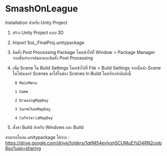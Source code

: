 # SmashOnLeague

Installation สำหรับ Unity Project

1. สร้าง Unity Project แบบ 3D
2. Import SoL_FinalProj.unitypackage
3. ติดตั้ง Post Processing Package โดยเข้าไปที่ Window > Package Manager จากนั้นทำการค้นหาและติดตั้ง Post Processing
4. เพิ่ม Scene ใน Build Settings โดยเข้าไปที่ File > Build Settings จากนั้นนำ Scene ในโฟลเดอร์ Scenes มาใส่ในช่อง Scenes In Build โดยเรียงลำดับดังนี้

        0 MainMenu
  
        1 Game
  
        2 DrawingMapDay
  
        3 SarmChanMapDay
  
        4 CafeteriaMapDay
5. ตั้งค่า Build สำหรับ Windows และ Build

สามารถโหลด unitypackage ได้จาก :
https://drive.google.com/drive/folders/1qtlM54evIvsh5CUMuEYsD4RN2ciob8so?usp=sharing
